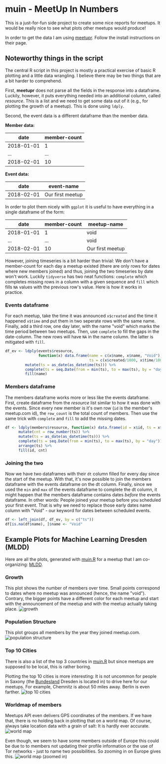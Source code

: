 # muin - **M**eet**U**p **I**n **N**umbers
This is a just-for-fun side project to create some nice reports for meetups. It would be really nice to see what plots other meetups would produce!

In order to get the data I am using [meetupr](https://github.com/rladies/meetupr). Follow the install instructions on their page.

## Noteworthy things in the script
The central R script in this project is mostly a practical exercise of basic R plotting and a little data wrangling. I believe there may be two things that are a bit harder to comprehend.

First, **meetupr** does not parse all the fields in the response into a dataframe. Luckily, however, it puts everything needed into an additional column, called _resource_. This is a list and we need to get some data out of it (e.g., for plotting the growth of a meetup). This is done using ```ldply```.

Second, the event data is a different dataframe than the member data.

**Member data:**

| date | member-count |
| --- | --- |
| 2018-01-01 | 1 |
| ... | ... |
| 2018-02-01 | 10 |

**Event data:**

| date | event-name |
| --- | --- |
| 2018-02-01 | Our first meetup |

In order to plot them nicely with ```ggplot``` it is useful to have everything in a single dataframe of the form:

| date | member-count | meetup-name |
| --- | --- | --- |
| 2018-01-01 | 1 | void |
| ... | ... | void |
| 2018-02-01 | 10 | Our first meetup |

However, joining timeseries is a bit harder than trivial: We don't have a member-count for each day a meetup existed (there are only rows for dates where new members joined) and thus, joining the two timeseries by date won't work. Luckily ```tidyverse``` has two neat functions: ```complete``` which completes missing rows in a column with a given sequence and ```fill``` which fills ```NA``` values with the previous row's value. Here is how it works in practice.

### Events dataframe
For each meetup, take the time it was announced ```x$created``` and the time it happened ```x$time``` and put them in two seperate rows with the same name.
Finally, add a third row, one day later, with the name "void" which marks the time period between two meetups.
Then, use ```complete``` to fill the gaps in the date-column.
The new rows will have ```NA``` in the name column.
the latter is mitigated with ```fill```.
```R
df_ev <- ldply(events$resource,
               function(x) data.frame(name = c(x$name, x$name, "Void"),
                                      ts = c(x$created/1000, x$time/1000, (x$time/1000 + 24)))) %>%
         mutate(ts = as_date(as_datetime(ts))) %>%
         complete(ts = seq.Date(from = min(ts), to = max(ts), by = "day")) %>%
         fill(name)
```

### Members dataframe
The members dataframe works more or less like the events dataframe.
First, create dataframe from the _resource_ list similar to how it was done with the events.
Since every new member is it's own row (```id``` is the member's meetup.com id), the ```row_count``` is the total count of members.
Then use the same trick with ```complete``` and ```fill``` to add the missing dates.
```R
df <- ldply(members$resource, function(x) data.frame(id = x$id, ts = x$group_profile$created/1000)) %>%
      mutate(cnt = row_number(ts)) %>%
      mutate(ts = as_date(as_datetime(ts))) %>%
      complete(ts = seq.Date(from = min(ts), to = max(ts), by = "day")) %>%
      arrange(ts) %>%
      fill(id, cnt)
```

### Joining the two
Now we have two dataframes with their ```dt``` column filled for every day since the start of the meetup.
With that, it's now possible to join the members dataframe with the events dataframe on the dt column.
Finally, since we used the ```min``` and ```max``` of the events dataframe to complete the dt column, it might happen that the members dataframe contains dates _before_ the events dataframe.
In other words: People joined your meetup before you scheduled your first event.
That is why we need to replace those early dates name column with "Void" - our keyword for dates between scheduled events.

```R
df <- left_join(df, df_ev, by = c("ts"))
df[is.na(df$name), ]$name <- "Void"
```

## Example Plots for Machine Learning Dresden (MLDD)
Here are all the plots, generated with [muin.R](muin.R) for a meetup that I am co-organizing: [MLDD](https://www.meetup.com/MLDD-Machine-Learning-Dresden/).

### Growth
This plot shows the number of members over time. Small points correspond to dates where no meetup was announced (hence, the name "void"). Contrary, the bigger points have a different color for each meetup and start with the announcement of the meetup and with the meetup actually taking place. 
![growth](mldd/growth.png)

### Population Structure
This plot groups all members by the year they joined meetup.com.
![population structure](mldd/population_structure.png)

### Top 10 Cities
There is also a list of the top 3 countries in [muin.R](muin.R) but since meetups are supposed to be local, this is rather boring.

Plotting the top 10 cities is more interesting: It is not uncommon for people in Saxony (the [Bundesland](https://en.wikipedia.org/wiki/L%C3%A4nder) Dresden is located in) to drive here for our meetups. For example, Chemnitz is about 50 miles away. Berlin is even farther.
![top 10 cities](mldd/top_10_cities.png)

### Worldmap of members
Meetups API even delivers GPS coordinates of the members. If we have that, there is no holding back in plotting that on a world map. Of course, always take location data with a grain of salt: It is hardly ever accurate.
![world map](mldd/world.png)

Even though, we seem to have some members outside of Europe this could be due to to members not updating their profile information or the use of Tor networks - just to name two possibilities. So zooming in on Europe gives this.
![world map (zoomed in)](mldd/world_zoom.png)
